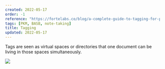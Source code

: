 ```yaml
---
created: 2022-05-17
order: -1
reference: "https://fortelabs.co/blog/a-complete-guide-to-tagging-for-personal-knowledge-management/"
tags: [PKM, BASB, note-taking]
title: Tagging
updated: 2022-05-17
---
```


Tags are seen as virtual spaces or directories that one document can be living in those spaces simultaneously.

![](https://i0.wp.com/fortelabs.co/wp-content/uploads/2019/01/3.001.jpeg?resize=900%2C506&ssl=1)

